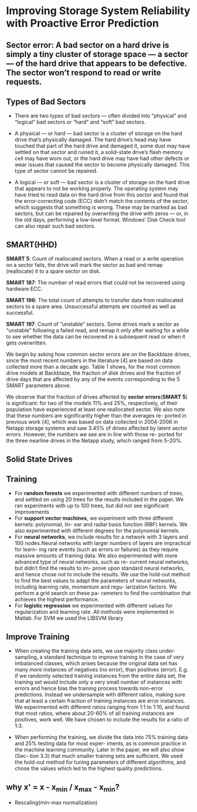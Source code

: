 # Improving Storage System Reliability with Proactive Error Prediction
## Sector error: A bad sector on a hard drive is simply a tiny cluster of storage space — a  sector — of the hard drive that appears to be defective. The sector won’t respond to read or write requests.
## Types of Bad Sectors
- There are two types of bad sectors — often divided into “physical” and “logical” bad sectors or “hard” and “soft” bad sectors.

- A physical — or hard — bad sector is a cluster of storage on the hard drive that’s physically damaged. The hard drive’s head may have touched that part of the hard drive and damaged it, some dust may have settled on that sector and ruined it, a solid-state drive’s flash memory cell may have worn out, or the hard drive may have had other defects or wear issues that caused the sector to become physically damaged. This type of sector cannot be repaired.

- A logical — or soft — bad sector is a cluster of storage on the hard drive that appears to not be working properly. The operating system may have tried to read data on the hard drive from this sector and found that the error-correcting code (ECC) didn’t match the contents of the sector, which suggests that something is wrong. These may be marked as bad sectors, but can be repaired by overwriting the drive with zeros — or, in the old days, performing a low-level format. Windows’ Disk Check tool can also repair such bad sectors.

## SMART(HHD)
**SMART 5**: Count of reallocated sectors. When a read or a write operation on a sector fails, the drive will mark the sector as bad and remap (reallocate) it to a spare sector on disk.

**SMART 187**: The number of read errors that could not be recovered using hardware ECC.

**SMART 196**: The total count of attempts to transfer data from reallocated sectors to a spare area. Unsuccessful attempts are counted as well as successful.

**SMART 197**: Count of ”unstable” sectors. Some drives mark a sector as “unstable” following a failed read, and remap it only after waiting for a while to see whether the data can be recovered in a subsequent read or when it gets overwritten.

We begin by asking how common sector errors are on the Backblaze drives, since the most recent numbers in the literature [4] are based on data collected more than a decade ago. Table 1 shows, for the most common drive models at Backblaze, the fraction of disk drives and the fraction of drive days that are affected by any of the events corresponding to the 5 SMART parameters above.

We observe that the fraction of drives affected by **sector errors**(**SMART 5**) is significant: for two of the models 11% and 25%, respectively, of their population have experienced at least one reallocated sector. We also note that these numbers are significantly higher than the averages re- ported in previous work [4], which was based on data collected in 2004-2006 in Netapp storage systems and saw 3.45% of drives affected by latent sector errors. However, the numbers we see are in line with those re- ported for the three nearline drives in the Netapp study, which ranged from 5–20%.

## Solid State Drives

## Training
- For **random forests** we experimented with different numbers of trees, and settled on using 20 trees for the results included in the paper. We ran experiments with up to 100 trees, but did not see significant improvements
- For **support vector machines**, we experiment with three different kernels: polynomial, lin- ear and radial basis function (RBF) kernels. We also experimented with different degrees for the polynomial kernels.
- For **neural networks**, we include results for a network with 3 layers and 100 nodes.Neural networks with larger numbers of layers are impractical for learn- ing rare events (such as errors or failures) as they require massive amounts of training data. We also experimented with more advanced type of neural networks, such as re- current neural networks, but didn’t find the results to im- prove upon standard neural networks, and hence chose not to include the results. We use the hold-out method to find the best values to adapt the parameters of neural networks, including learning rate, momentum and regu- larization factors. We perform a grid search on these pa- rameters to find the combination that achieves the highest performance.
- For **logistic regression** we experimented with different values for regularization and learning rate. All methods were implemented in Matlab. For SVM we used the LIBSVM library

## Improve Training
- When creating the training data sets, we use majority class under-sampling, a standard technique to improve training in the case of very imbalanced classes, which arises because the original data set has many more instances of negatives (no error), than positives (error). E.g. if we randomly selected training instances from the entire data set, the training set would include only a very small number of instances with errors and hence bias the training process towards non-error predictions. Instead we undersample with different ratios, making sure that at least a certain fraction of training instances are error instances. We experimented with different ratios ranging from 1:1 to 1:10, and found that most ratios, where about 20-60% of all training instances are positives, work well. We have chosen to include the results for a ratio of 1:3.

- When performing the training, we divide the data into 75% training data and 25% testing data for most exper- iments, as is common practice in the machine learning community. Later in the paper, we will also show (Sec- tion 3.3) that much smaller training sets are sufficient. We used the hold-out method for tuning parameters of different algorithms, and chose the values which led to the highest quality predictions.


## why x' = x - x<sub>min</sub> / x<sub>max</sub> - x<sub>min</sub>?
- Rescaling(min-max normalization)
